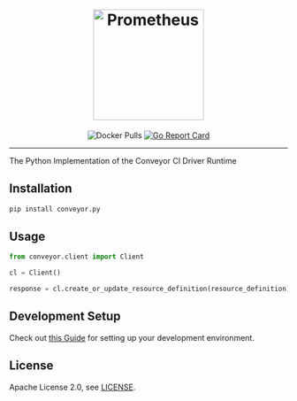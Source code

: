 <h1 align="center" style="border-bottom: none; height: 200px;">
    <a style="height: 200px; max-width: 200px;" href="https://conveyor.open.ug" target="_blank"><img alt="Prometheus" src="https://conveyor.open.ug/img/logo.png"
    style="height: 200px; max-width: 200px;"></a>

</h1>

<div align="center">


![Docker Pulls](https://img.shields.io/docker/pulls/openug/conveyor.svg?maxAge=604800)
[![Go Report Card](https://goreportcard.com/badge/github.com/open-ug/conveyor)](https://goreportcard.com/report/github.com/open-ug/conveyor)

</div>

---

The Python Implementation of the Conveyor CI Driver Runtime

## Installation

```sh
pip install conveyor.py
```

## Usage

```py
from conveyor.client import Client

cl = Client()

response = cl.create_or_update_resource_definition(resource_definition)

```

## Development Setup

Check out [this Guide](https://conveyor.open.ug/blog/contributing-to-the-conveyor-ci-driver-runtime#environment-setup) for setting up your development environment.

## License

Apache License 2.0, see [LICENSE](https://github.com/open-ug/conveyor/blob/main/sdk/python/LICENSE).
